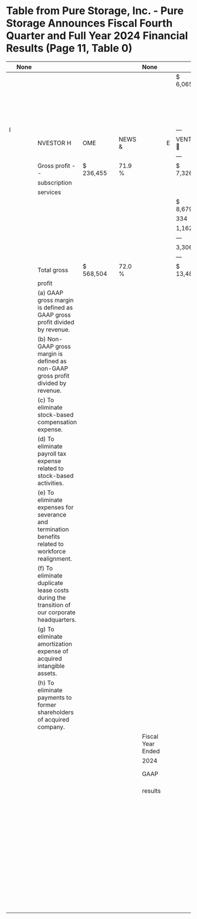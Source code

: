 # Table from Pure Storage, Inc. - Pure Storage Announces Fiscal Fourth Quarter and Full Year 2024 Financial Results (Page 11, Table 0)

|    | None   |                                                                                                    |           |    |        | None              |    |          |   None | None   | None       |     |           | None   | None             |    |          | None   |        |           | None   | None    | None   |    |        | None   | None       |    |          | None    | None   |     |      |      |    |
|:---|:-------|:---------------------------------------------------------------------------------------------------|:----------|:---|:-------|:------------------|:---|:---------|-------:|:-------|:-----------|:----|:----------|:-------|:-----------------|:---|:---------|:-------|:-------|:----------|:-------|:--------|:-------|:---|:-------|:-------|:-----------|:---|:---------|:--------|:-------|:----|:-----|:-----|:---|
|    |        |                                                                                                    |           |    |        |                   |    | $ 6,065  |        |        |            | RE  | SOURCES   |        |                  | S  | UPPORT   |        | PA     | RTNERS    |        |         |        | C  | ONTACT |        |            | BL | OG       |         | ,652   | (c  |     |      |    |
|    |        |                                                                                                    |           |    |        |                   |    |          |        |        |            | (c) |           |        |                  |    |          |        |        |           |        |         |        |    |        |        |            |    | $ 5,652  |         |        |     |      |      |    |
|    |        |                                                                                                    |           |    |        |                   |    |          |    276 |        |            | (d) |           |        |                  |    |          |        |        |           |        |         |        |    |        |        |            |    | 159      |         |        | (d) |      |      |    |
|    |        |                                                                                                    |           |    |        |                   |    |          |        |        |            | (e) |           |        |                  |    |          |        |        |           |        |         |        |    |        |        |            |    | —        |         |        |     |      |      |    |
| I  |        |                                                                                                    |           |    |        |                   |    | —        |        |        |            |     |           |        |                  |    |          |        |        |           |        |         |        |    |        |        |            |    | 306      |         |        | (f) |      |      |    |
|    |        | NVESTOR H                                                                                          | OME       |    | NEWS & |                   | E  | VENTS   |        |        |            |     | FINANC    |        |                  | I  | AL INFOR |        | M      | ATION    |        |         |        |    | COR    |        |            | P  | ORATE G  |         |        | OV  | ERN  | AN   |    |
|    |        |                                                                                                    |           |    |        |                   |    | —        |        |        |            |     |           |        |                  |    |          |        |        |           |        |         |        |    |        |        |            |    | 16       |         |        | (h) |      |      |    |
|    |        | Gross profit --                                                                                    | $ 236,455 |    | 71.9 % |                   |    | $ 7,326  |        |        |            |     | $ 243,781 |        |                  |    | 74.1 %   |        |        | $ 190,680 |        |         |        |    | 71.9 % |        |            |    | $ 6,133  |         |        |     | $ 19 | 6,81 |    |
|    |        | subscription                                                                                       |           |    |        |                   |    |          |        |        |            |     |           |        |                  |    |          |        |        |           |        |         |        |    |        |        |            |    |          |         |        |     |      |      |    |
|    |        | services                                                                                           |           |    |        |                   |    |          |        |        |            |     |           |        |                  |    |          |        |        |           |        |         |        |    |        |        |            |    |          |         |        |     |      |      |    |
|    |        |                                                                                                    |           |    |        |                   |    | $ 8,679  |        |        |            | (c) |           |        |                  |    |          |        |        |           |        |         |        |    |        |        |            |    | $ 8,443  |         |        | (c) |      |      |    |
|    |        |                                                                                                    |           |    |        |                   |    | 334      |        |        |            | (d) |           |        |                  |    |          |        |        |           |        |         |        |    |        |        |            |    | 196      |         |        | (d) |      |      |    |
|    |        |                                                                                                    |           |    |        |                   |    | 1,162    |        |        |            | (e) |           |        |                  |    |          |        |        |           |        |         |        |    |        |        |            |    | —        |         |        |     |      |      |    |
|    |        |                                                                                                    |           |    |        |                   |    | —        |        |        |            |     |           |        |                  |    |          |        |        |           |        |         |        |    |        |        |            |    | 598      |         |        | (f) |      |      |    |
|    |        |                                                                                                    |           |    |        |                   |    | 3,306    |        |        |            | (g) |           |        |                  |    |          |        |        |           |        |         |        |    |        |        |            |    | 3,306    |         |        | (g) |      |      |    |
|    |        |                                                                                                    |           |    |        |                   |    | —        |        |        |            |     |           |        |                  |    |          |        |        |           |        |         |        |    |        |        |            |    | 16       |         |        | (h) |      |      |    |
|    |        | Total gross                                                                                        | $ 568,504 |    | 72.0 % |                   |    | $ 13,481 |        |        |            |     | $ 581,985 |        |                  |    | 73.7 %   |        |        | $ 561,317 |        |         |        |    | 69.3 % |        |            |    | $ 12,559 |         |        |     | $ 57 | 3,87 |    |
|    |        | profit                                                                                             |           |    |        |                   |    |          |        |        |            |     |           |        |                  |    |          |        |        |           |        |         |        |    |        |        |            |    |          |         |        |     |      |      |    |
|    |        | (a) GAAP gross margin is defined as GAAP gross profit divided by revenue.                          |           |    |        |                   |    |          |        |        |            |     |           |        |                  |    |          |        |        |           |        |         |        |    |        |        |            |    |          |         |        |     |      |      |    |
|    |        | (b) Non-GAAP gross margin is defined as non-GAAP gross profit divided by revenue.                  |           |    |        |                   |    |          |        |        |            |     |           |        |                  |    |          |        |        |           |        |         |        |    |        |        |            |    |          |         |        |     |      |      |    |
|    |        | (c) To eliminate stock-based compensation expense.                                                 |           |    |        |                   |    |          |        |        |            |     |           |        |                  |    |          |        |        |           |        |         |        |    |        |        |            |    |          |         |        |     |      |      |    |
|    |        | (d) To eliminate payroll tax expense related to stock-based activities.                            |           |    |        |                   |    |          |        |        |            |     |           |        |                  |    |          |        |        |           |        |         |        |    |        |        |            |    |          |         |        |     |      |      |    |
|    |        | (e) To eliminate expenses for severance and termination benefits related to workforce realignment. |           |    |        |                   |    |          |        |        |            |     |           |        |                  |    |          |        |        |           |        |         |        |    |        |        |            |    |          |         |        |     |      |      |    |
|    |        | (f) To eliminate duplicate lease costs during the transition of our corporate headquarters.        |           |    |        |                   |    |          |        |        |            |     |           |        |                  |    |          |        |        |           |        |         |        |    |        |        |            |    |          |         |        |     |      |      |    |
|    |        | (g) To eliminate amortization expense of acquired intangible assets.                               |           |    |        |                   |    |          |        |        |            |     |           |        |                  |    |          |        |        |           |        |         |        |    |        |        |            |    |          |         |        |     |      |      |    |
|    |        | (h) To eliminate payments to former shareholders of acquired company.                              |           |    |        |                   |    |          |        |        |            |     |           |        |                  |    |          |        |        |           |        |         |        |    |        |        |            |    |          |         |        |     |      |      |    |
|    |        |                                                                                                    |           |    |        | Fiscal Year Ended |    |          |        |        |            |     |           |        |                  |    |          |        |        |           |        |         |        |    |        |        |            |    |          |         |        |     |      |      |    |
|    |        |                                                                                                    |           |    |        | 2024              |    |          |        |        |            |     |           |        |                  |    |          |        |        |           |        |         |        |    |        |        |            |    |          |         |        |     |      |      |    |
|    |        |                                                                                                    |           |    |        | GAAP              |    |          |        |        | GAAP gross |     |           |        | Adjustment       |    |          |        |        |           |        | Non-    |        |    |        |        | Non-       |    |          |         |        |     |      |      |    |
|    |        |                                                                                                    |           |    |        | results           |    |          |        |        | margin (a) |     |           |        |                  |    |          |        |        |           |        | GAAP    |        |    |        |        | GAAP       |    |          |         |        |     |      |      |    |
|    |        |                                                                                                    |           |    |        |                   |    |          |        |        |            |     |           |        |                  |    |          |        |        |           |        | results |        |    |        |        | gross      |    |          |         |        |     |      |      |    |
|    |        |                                                                                                    |           |    |        |                   |    |          |        |        |            |     |           |        |                  |    |          |        |        |           |        |         |        |    |        |        | margin (b) |    |          |         |        |     |      |      |    |
|    |        |                                                                                                    |           |    |        |                   |    |          |        |        |            |     |           |        | $ 9,670          |    |          |        | (c)    |           |        |         |        |    |        |        |            |    |          |         |        |     |      |      |    |
|    |        |                                                                                                    |           |    |        |                   |    |          |        |        |            |     |           |        | 415              |    |          |        | (d)    |           |        |         |        |    |        |        |            |    |          |         |        |     |      |      |    |
|    |        |                                                                                                    |           |    |        |                   |    |          |        |        |            |     |           |        |                  |    |          |        |        |           |        |         |        |    |        |        |            |    |          | TED NOW |        |     |      |      |    |
|    |        |                                                                                                    |           |    |        |                   |    |          |        |        |            |     |           |        | 402              |    |          |        | (e)    |           |        |         | G      |    |        | E      | T STAR     |    |          |         |        |     |      |      |    |
|    |        |                                                                                                    |           |    |        |                   |    |          |        |        |            |     |           |        | 177              |    |          |        | (f)    |           |        |         |        |    |        |        |            |    |          |         |        |     |      |      |    |
|    |        |                                                                                                    |           |    |        |                   |    |          |        |        | Ski        |     |           | p      | to m1a3i,n22 c4o |    |          | n      | t(eg)n |           | t      |         |        |    |        |        |            |    |          |         |        |     |      |      |    |